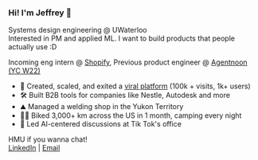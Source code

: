 ### Hi! I'm Jeffrey 👋
Systems design engineering @ UWaterloo <br/>
Interested in PM and applied ML. I want to build products that people actually use :D

Incoming eng intern @ [Shopify](http://shopify.com), Previous product engineer @ [Agentnoon (YC W22)](http://agentnoon.com) <br/>

- 🚀 Created, scaled, and exited a [viral platform](https://www.uwsummit.ca) (100k + visits, 1k+ users)  <br/>
- 🛠️ Built B2B tools for companies like Nestle, Autodesk and more <br/>
- ⛰️ Managed a welding shop in the Yukon Territory <br/>
- 🚵‍♂️ Biked 3,000+ km across the US in 1 month, camping every night <br/>
- 🤖 Led AI-centered discussions at Tik Tok's office  <br/>

HMU if you wanna chat! <br/>
[LinkedIn](https://www.linkedin.com/in/jeffreyllin/) | [Email](j475lin@uwaterloo.ca)
